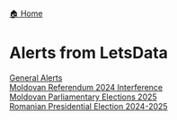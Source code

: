 <a href="{{ '/' | relative_url }}" class="home-button">🏠 Home</a>

# Alerts from LetsData

[General Alerts](letsdata_alerts/general.md)  
[Moldovan Referendum 2024 Interference](letsdata_alerts/moldovan_referendum_2024.md)  
[Moldovan Parliamentary Elections 2025](letsdata_alerts/moldovan_parliamentary_elections_2025.md)  
[Romanian Presidential Election 2024-2025](letsdata_alerts/romanian_presidential_election_2024_2025.md)     